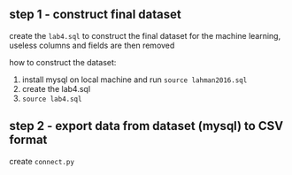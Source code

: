 ## step 1 - construct final dataset
create the `lab4.sql` to construct the final dataset for the machine learning, useless columns and fields are then removed

how to construct the dataset:
1. install mysql on local machine and run `source lahman2016.sql`
2. create the lab4.sql
3. `source lab4.sql`

## step 2 - export data from dataset (mysql) to CSV format
create `connect.py`